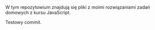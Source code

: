W tym repozytowium znajdują się pliki z moimi rozwiązaniami zadań domowych z kursu JavaScript.

Testowy commit.